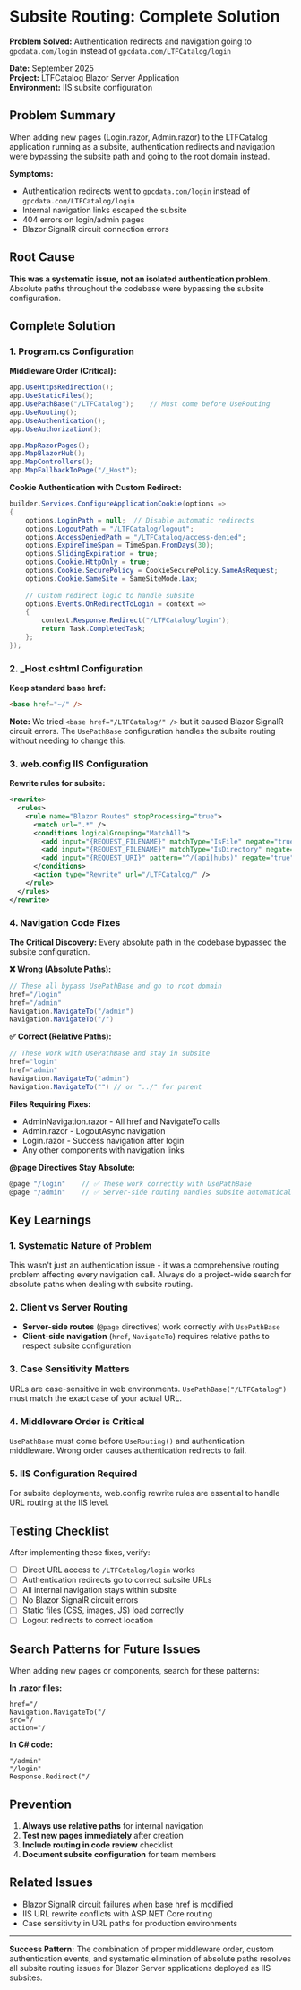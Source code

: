 # Subsite Routing: Complete Solution

**Problem Solved:** Authentication redirects and navigation going to `gpcdata.com/login` instead of `gpcdata.com/LTFCatalog/login`

**Date:** September 2025  
**Project:** LTFCatalog Blazor Server Application  
**Environment:** IIS subsite configuration

## Problem Summary

When adding new pages (Login.razor, Admin.razor) to the LTFCatalog application running as a subsite, authentication redirects and navigation were bypassing the subsite path and going to the root domain instead.

**Symptoms:**
- Authentication redirects went to `gpcdata.com/login` instead of `gpcdata.com/LTFCatalog/login`
- Internal navigation links escaped the subsite
- 404 errors on login/admin pages
- Blazor SignalR circuit connection errors

## Root Cause

**This was a systematic issue, not an isolated authentication problem.** Absolute paths throughout the codebase were bypassing the subsite configuration.

## Complete Solution

### 1. Program.cs Configuration

**Middleware Order (Critical):**
```csharp
app.UseHttpsRedirection();
app.UseStaticFiles();
app.UsePathBase("/LTFCatalog");    // Must come before UseRouting
app.UseRouting();
app.UseAuthentication();
app.UseAuthorization();

app.MapRazorPages();
app.MapBlazorHub();
app.MapControllers();
app.MapFallbackToPage("/_Host");
```

**Cookie Authentication with Custom Redirect:**
```csharp
builder.Services.ConfigureApplicationCookie(options =>
{
    options.LoginPath = null;  // Disable automatic redirects
    options.LogoutPath = "/LTFCatalog/logout";
    options.AccessDeniedPath = "/LTFCatalog/access-denied";
    options.ExpireTimeSpan = TimeSpan.FromDays(30);
    options.SlidingExpiration = true;
    options.Cookie.HttpOnly = true;
    options.Cookie.SecurePolicy = CookieSecurePolicy.SameAsRequest;
    options.Cookie.SameSite = SameSiteMode.Lax;
    
    // Custom redirect logic to handle subsite
    options.Events.OnRedirectToLogin = context =>
    {
        context.Response.Redirect("/LTFCatalog/login");
        return Task.CompletedTask;
    };
});
```

### 2. _Host.cshtml Configuration

**Keep standard base href:**
```html
<base href="~/" />
```

**Note:** We tried `<base href="/LTFCatalog/" />` but it caused Blazor SignalR circuit errors. The `UsePathBase` configuration handles the subsite routing without needing to change this.

### 3. web.config IIS Configuration

**Rewrite rules for subsite:**
```xml
<rewrite>
  <rules>
    <rule name="Blazor Routes" stopProcessing="true">
      <match url=".*" />
      <conditions logicalGrouping="MatchAll">
        <add input="{REQUEST_FILENAME}" matchType="IsFile" negate="true" />
        <add input="{REQUEST_FILENAME}" matchType="IsDirectory" negate="true" />
        <add input="{REQUEST_URI}" pattern="^/(api|hubs)" negate="true" />
      </conditions>
      <action type="Rewrite" url="/LTFCatalog/" />
    </rule>
  </rules>
</rewrite>
```

### 4. Navigation Code Fixes

**The Critical Discovery:** Every absolute path in the codebase bypassed the subsite configuration.

**❌ Wrong (Absolute Paths):**
```csharp
// These all bypass UsePathBase and go to root domain
href="/login"
href="/admin"
Navigation.NavigateTo("/admin")
Navigation.NavigateTo("/")
```

**✅ Correct (Relative Paths):**
```csharp
// These work with UsePathBase and stay in subsite
href="login"
href="admin"
Navigation.NavigateTo("admin")
Navigation.NavigateTo("") // or "../" for parent
```

**Files Requiring Fixes:**
- AdminNavigation.razor - All href and NavigateTo calls
- Admin.razor - LogoutAsync navigation
- Login.razor - Success navigation after login
- Any other components with navigation links

**@page Directives Stay Absolute:**
```csharp
@page "/login"    // ✅ These work correctly with UsePathBase
@page "/admin"    // ✅ Server-side routing handles subsite automatically
```

## Key Learnings

### 1. Systematic Nature of Problem
This wasn't just an authentication issue - it was a comprehensive routing problem affecting every navigation call. Always do a project-wide search for absolute paths when dealing with subsite routing.

### 2. Client vs Server Routing
- **Server-side routes** (`@page` directives) work correctly with `UsePathBase`
- **Client-side navigation** (`href`, `NavigateTo`) requires relative paths to respect subsite configuration

### 3. Case Sensitivity Matters
URLs are case-sensitive in web environments. `UsePathBase("/LTFCatalog")` must match the exact case of your actual URL.

### 4. Middleware Order is Critical
`UsePathBase` must come before `UseRouting()` and authentication middleware. Wrong order causes authentication redirects to fail.

### 5. IIS Configuration Required
For subsite deployments, web.config rewrite rules are essential to handle URL routing at the IIS level.

## Testing Checklist

After implementing these fixes, verify:

- [ ] Direct URL access to `/LTFCatalog/login` works
- [ ] Authentication redirects go to correct subsite URLs
- [ ] All internal navigation stays within subsite
- [ ] No Blazor SignalR circuit errors
- [ ] Static files (CSS, images, JS) load correctly
- [ ] Logout redirects to correct location

## Search Patterns for Future Issues

When adding new pages or components, search for these patterns:

**In .razor files:**
```
href="/
Navigation.NavigateTo("/
src="/
action="/
```

**In C# code:**
```
"/admin"
"/login"
Response.Redirect("/
```

## Prevention

1. **Always use relative paths** for internal navigation
2. **Test new pages immediately** after creation
3. **Include routing in code review** checklist
4. **Document subsite configuration** for team members

## Related Issues

- Blazor SignalR circuit failures when base href is modified
- IIS URL rewrite conflicts with ASP.NET Core routing
- Case sensitivity in URL paths for production environments

---

**Success Pattern:** The combination of proper middleware order, custom authentication events, and systematic elimination of absolute paths resolves all subsite routing issues for Blazor Server applications deployed as IIS subsites.